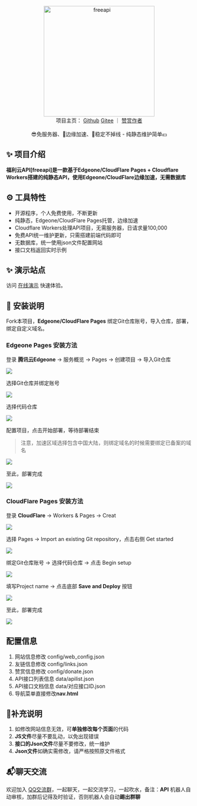 <p align="center">
<div align="center">
    <a href="https://gitee.com/xwteam/freeapi">
        <img src="https://free.xwteam.cn/assets/img/FreeAPI.png" alt="freeapi" width=300 />
    </a>
</div>
<div align="center">
    项目主页：
    <a href="https://github.com/xwteam/freeapi" target="_blank">Github</a>
    <a href="https://gitee.com/xwteam/freeapi" target="_blank">Gitee</a> ｜
    <a href="https://free.xwteam.cn/donate" target="_blank">赞赏作者</a>
</div>
<br />
<div align="center">
    😎免服务器、🧩边缘加速、🛜稳定不掉线 - 纯静态维护简单💴
</div>
</p>

## ✨ 项目介绍

**福利云API[freeapi]是一款基于Edgeone/CloudFlare Pages + Cloudflare Workers搭建的纯静态API，使用Edgeone/CloudFlare边缘加速，无需数据库**

## ⚙️ 工具特性

- 开源程序，个人免费使用，不断更新
- 纯静态，Edgeone/CloudFlare Pages托管，边缘加速
- Cloudflare Workers处理API项目，无需服务器，日请求量100,000
- 免费API统一维护更新，只需搭建前端代码即可
- 无数据库，统一使用json文件配置网站
- 接口文档返回实时示例

## ✨ 演示站点

访问 [在线演示](https://demo.fuli.pp.ua/) 快速体验。

## 📝 安装说明

Fork本项目，**Edgeone/CloudFlare Pages** 绑定Git仓库账号，导入仓库，部署，绑定自定义域名。

### Edgeone Pages 安装方法

登录 **腾讯云Edgeone** → 服务概览 → Pages → 创建项目 → 导入Git仓库

![](https://img.xwteam.cn/QYW8wq.png)

选择Git仓库并绑定账号

![](https://img.xwteam.cn/1Cb4Q8.png)

选择代码仓库

![](https://img.xwteam.cn/HM1a9G.png)

配置项目，点击开始部署，等待部署结束
> 注意，加速区域选择包含中国大陆，则绑定域名的时候需要绑定已备案的域名

![](https://img.xwteam.cn/V7be4z.png)

至此，部署完成

![](https://img.xwteam.cn/HGgC8H.png)

### CloudFlare Pages 安装方法

登录 **CloudFlare** → Workers & Pages → Creat

![](https://img.xwteam.cn/xhh9e3.png)

选择 Pages → Import an existing Git repository，点击右侧 Get started

![](https://img.xwteam.cn/GY10aB.png)

绑定Git仓库账号 → 选择代码仓库 → 点击 Begin setup

![](https://img.xwteam.cn/rhxwXl.png)

填写Project name → 点击底部 **Save and Deploy** 按钮

![](https://img.xwteam.cn/l9iPJS.png)

至此，部署完成

![](https://img.xwteam.cn/rztCbD.png)

## 配置信息

1. 网站信息修改 config/web_config.json
2. 友链信息修改 config/links.json
3. 赞赏信息修改 config/donate.json
4. API接口列表信息 data/apilist.json
5. API接口文档信息 data/对应接口ID.json
6. 导航菜单直接修改**nav.html**

## 🔎补充说明

1. 如修改网站信息无效，可**单独修改每个页面**的代码
2. **JS文件**尽量不要乱动，以免出现错误
3. **接口的Json文件**尽量不要修改，统一维护
4. **Json文件**如确实需修改，请严格按照原文件格式

## 📬聊天交流

欢迎加入 [QQ交流群](https://www.xwteam.cn/go/qqqun)，一起聊天，一起交流学习，一起吹水，备注：**API** 机器人自动审核，加群后记得及时验证，否则机器人会自动**踢出群聊**
